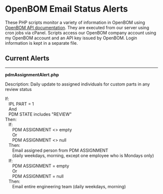 # OpenBOM Email Status Alerts

These PHP scripts monitor a variety of information in OpenBOM using [OpenBOM API documentation](https://help.openbom.com/api/ "OpenBOM API documentation"). They are executed from our server using cron jobs via cPanel.  Scripts access our OpenBOM company account using my OpenBOM account and an API key issued by OpenBOM.  Login information is kept in a separate file.

## Current Alerts
___
**pdmAssignmentAlert.php**

Description: Daily update to assigned individuals for custom parts in any review status

If:  
&nbsp;&nbsp;&nbsp;IPL PART = 1  
&nbsp;&nbsp;&nbsp;And  
&nbsp;&nbsp;&nbsp;PDM STATE includes "REVIEW"  
Then:  
&nbsp;&nbsp;&nbsp;If:  
&nbsp;&nbsp;&nbsp;&nbsp;&nbsp;&nbsp;PDM ASSIGNMENT <> empty  
&nbsp;&nbsp;&nbsp;&nbsp;&nbsp;&nbsp;Or  
&nbsp;&nbsp;&nbsp;&nbsp;&nbsp;&nbsp;PDM ASSIGNMENT <> null  
&nbsp;&nbsp;&nbsp;Then:  
&nbsp;&nbsp;&nbsp;&nbsp;&nbsp;&nbsp;Email assigned person from PDM ASSIGNMENT  
&nbsp;&nbsp;&nbsp;&nbsp;&nbsp;&nbsp;(daily weekdays, morning, except one employee who is Mondays only)  
&nbsp;&nbsp;&nbsp;If:  
&nbsp;&nbsp;&nbsp;&nbsp;&nbsp;&nbsp;PDM ASSIGNMENT = empty  
&nbsp;&nbsp;&nbsp;&nbsp;&nbsp;&nbsp;Or  
&nbsp;&nbsp;&nbsp;&nbsp;&nbsp;&nbsp;PDM ASSIGNMENT = null  
&nbsp;&nbsp;&nbsp;Then:  
&nbsp;&nbsp;&nbsp;&nbsp;&nbsp;&nbsp;Email entire engineering team (daily weekdays, morning)  
